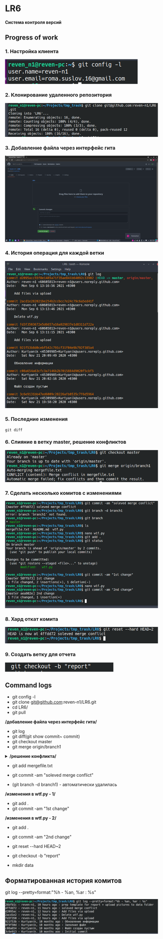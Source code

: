 # LR6
#### Система контроля версий

## Progress of work

### 1. Настройка клиента
![alt_text](data/config.png "git config")

### 2. Клонирование удаленного репозитория
![alt_text](data/clone.png "git lone")

### 3. Добавление файла через интерфейс гита
![alt_text](data/git_int.png "git interface")
### 4. История операция для каждой ветки
![alt_text](data/full-log.png "git log")
### 5. Последние изменения
    git diff
### 6. Слияние в ветку master, решение конфликтов
![alt_text](data/merge.png "git merge")
### 7. Сделать несколько комитов с изменениями
![alt_text](data/2commits+branch.png "2commits+branch")
### 8. Хард откат комита
![alt_text](data/reset_hard.png "git reset")
### 9. Создать ветку для отчета
![alt_text](data/report_branch.png "git branch -b 'branch_name'")
## Command logs

- git config -l
- git clone git@github.com:reven-n1/LR6.git
- cd LR6/
- git pull

**/добавление файла через интерфейс гита/**

- git log
- git diff(git show commit~ commit)
- git checkout master
- git merge origin/branch1

**<details><summary>/решение конфликта/</summary>**

before

![alt_text](data/conflict.png "conflict")

after

![alt_text](data/nano_solved_conflict.png "conflict")</details>


- git add mergefile.txt 
- git commit -am "soleved merge conflict"

- (git branch -d branch1) - автоматически удалилась

**/изменения в wtf.py - 1/**
- git add .
- git commit -am "1st change"

**/изменения в wtf.py - 2/**
- git add .
- git commit -am "2nd change"
- git reset --hard HEAD~2
- git checkout -b "report"

- mkdir data

## Форматированная история комитов

git log --pretty=format:"%h - %an, %ar : %s"

![alt_text](data/formated_log.png "formated git log")
